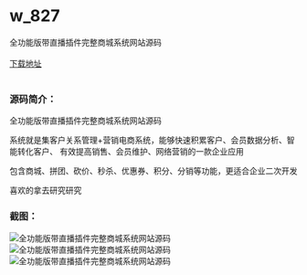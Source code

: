 # w_827
全功能版带直播插件完整商城系统网站源码
<br/></br>
[下载地址](https://www.uuid2.com/827.html "下载地址")
<br/></br>
<h3>源码简介：</h3>
<p>全功能版带直播插件完整商城系统网站源码<p>
<p>系统就是集客户关系管理+营销电商系统，能够快速积累客户、会员数据分析、智能转化客户、 有效提高销售、会员维护、网络营销的一款企业应用<p>
<p>包含商城、拼团、砍价、秒杀、优惠券、积分、分销等功能，更适合企业二次开发<p>
<p>喜欢的拿去研究研究<p>
<h3>截图：</h3>
<img src="https://www.uuid2.com/wp-content/uploads/img/202105/7417509721.jpg" alt="全功能版带直播插件完整商城系统网站源码"><img src="https://www.uuid2.com/wp-content/uploads/img/202105/38db95a519.jpg" alt="全功能版带直播插件完整商城系统网站源码"><img src="https://www.uuid2.com/wp-content/uploads/img/202105/da9b6d3536.jpg" alt="全功能版带直播插件完整商城系统网站源码">
